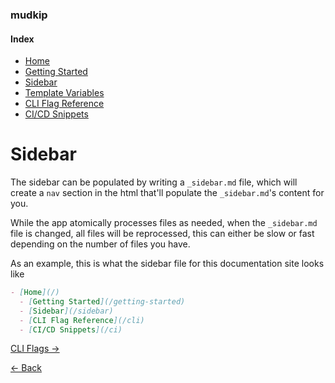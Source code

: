 ### mudkip

#### Index

- [Home](/)
- [Getting Started](/getting-started)
- [Sidebar](/sidebar)
- [Template Variables](/template-variables)
- [CLI Flag Reference](/cli)
- [CI/CD Snippets](/ci)

# Sidebar

The sidebar can be populated by writing a `_sidebar.md` file, which will create
a `nav` section in the html that'll populate the `_sidebar.md`'s content for
you.

While the app atomically processes files as needed, when the `_sidebar.md` file
is changed, all files will be reprocessed, this can either be slow or fast
depending on the number of files you have.

As an example, this is what the sidebar file for this documentation site looks
like

```md
- [Home](/)
  - [Getting Started](/getting-started)
  - [Sidebar](/sidebar)
  - [CLI Flag Reference](/cli)
  - [CI/CD Snippets](/ci)
```

[CLI Flags &rarr;](/cli)

[&larr; Back](/getting-started)
